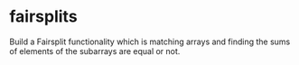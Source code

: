 # fairsplits

Build a Fairsplit functionality which is matching arrays and finding the sums of elements of the subarrays are equal or not.
